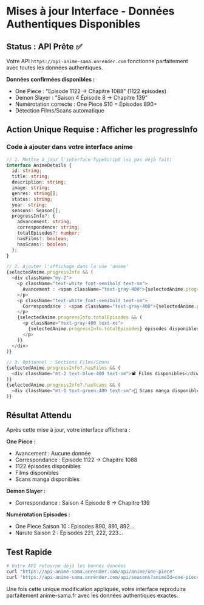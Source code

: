 # Mises à jour Interface - Données Authentiques Disponibles

## Status : API Prête ✅

Votre API `https://api-anime-sama.onrender.com` fonctionne parfaitement avec toutes les données authentiques. 

**Données confirmées disponibles :**
- One Piece : "Episode 1122 -> Chapitre 1088" (1122 épisodes)
- Demon Slayer : "Saison 4 Épisode 8 -> Chapitre 139"
- Numérotation correcte : One Piece S10 = Episodes 890+
- Détection Films/Scans automatique

## Action Unique Requise : Afficher les progressInfo

### Code à ajouter dans votre interface anime

```typescript
// 1. Mettre à jour l'interface TypeScript (si pas déjà fait)
interface AnimeDetails {
  id: string;
  title: string;
  description: string;
  image: string;
  genres: string[];
  status: string;
  year: string;
  seasons: Season[];
  progressInfo?: {
    advancement: string;
    correspondence: string;
    totalEpisodes?: number;
    hasFilms?: boolean;
    hasScans?: boolean;
  };
}

// 2. Ajouter l'affichage dans la vue 'anime'
{selectedAnime.progressInfo && (
  <div className="my-2">
    <p className="text-white font-semibold text-sm">
      Avancement : <span className="text-gray-400">{selectedAnime.progressInfo.advancement}</span>
    </p>
    <p className="text-white font-semibold text-sm">
      Correspondance : <span className="text-gray-400">{selectedAnime.progressInfo.correspondence}</span>
    </p>
    {selectedAnime.progressInfo.totalEpisodes && (
      <p className="text-gray-400 text-xs">
        {selectedAnime.progressInfo.totalEpisodes} épisodes disponibles
      </p>
    )}
  </div>
)}

// 3. Optionnel : Sections Films/Scans
{selectedAnime.progressInfo?.hasFilms && (
  <div className="mt-2 text-blue-400 text-sm">📽️ Films disponibles</div>
)}
{selectedAnime.progressInfo?.hasScans && (
  <div className="mt-1 text-green-400 text-sm">📖 Scans manga disponibles</div>
)}
```

## Résultat Attendu

Après cette mise à jour, votre interface affichera :

**One Piece :**
- Avancement : Aucune donnée
- Correspondance : Episode 1122 -> Chapitre 1088
- 1122 épisodes disponibles
- Films disponibles
- Scans manga disponibles

**Demon Slayer :**
- Correspondance : Saison 4 Épisode 8 -> Chapitre 139

**Numérotation Episodes :**
- One Piece Saison 10 : Episodes 890, 891, 892...
- Naruto Saison 2 : Episodes 221, 222, 223...

## Test Rapide

```bash
# Votre API retourne déjà les bonnes données
curl "https://api-anime-sama.onrender.com/api/anime/one-piece"
curl "https://api-anime-sama.onrender.com/api/seasons?animeId=one-piece&season=10&language=vostfr"
```

Une fois cette unique modification appliquée, votre interface reproduira parfaitement anime-sama.fr avec les données authentiques exactes.